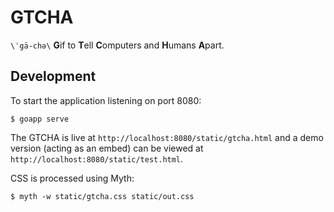 # GTCHA
`\ˈgä-chə\` **G**if to **T**ell **C**omputers and **H**umans **A**part.

## Development

To start the application listening on port 8080:

```
$ goapp serve
```

The GTCHA is live at `http://localhost:8080/static/gtcha.html` and a demo version (acting as an embed) can be viewed at `http://localhost:8080/static/test.html`.

CSS is processed using Myth:

```
$ myth -w static/gtcha.css static/out.css
```
